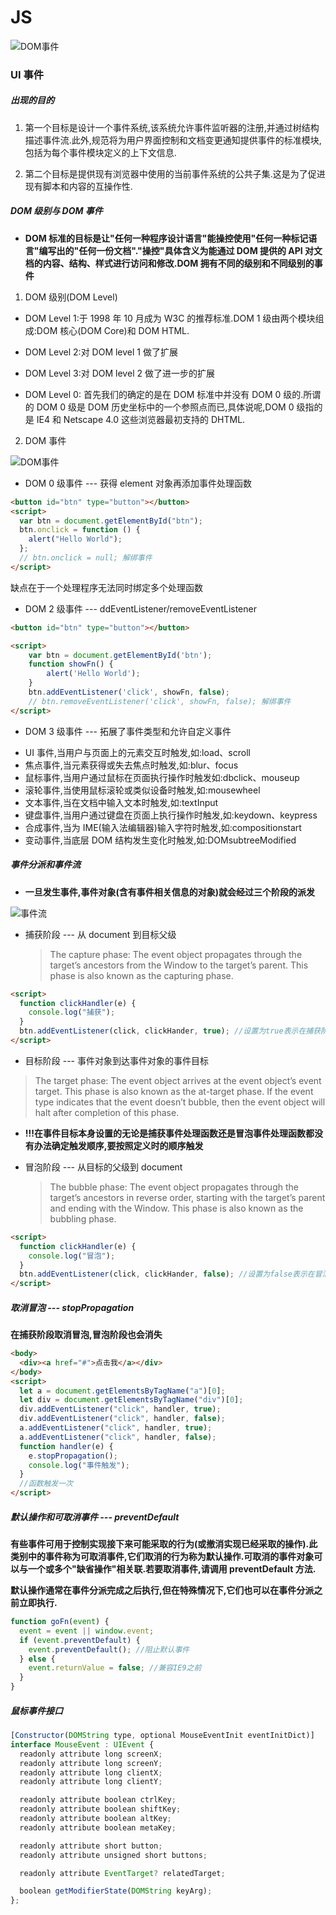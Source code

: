 # JS

![DOM事件](https://images2015.cnblogs.com/blog/775838/201610/775838-20161012201653250-699465290.png)

### UI 事件

##### **出现的目的**

1. 第一个目标是设计一个事件系统,该系统允许事件监听器的注册,并通过树结构描述事件流.此外,规范将为用户界面控制和文档变更通知提供事件的标准模块,包括为每个事件模块定义的上下文信息.

2. 第二个目标是提供现有浏览器中使用的当前事件系统的公共子集.这是为了促进现有脚本和内容的互操作性.

##### DOM 级别与 DOM 事件

- **DOM 标准的目标是让"任何一种程序设计语言"能操控使用"任何一种标记语言"编写出的"任何一份文档"."操控"具体含义为能通过 DOM 提供的 API 对文档的内容、结构、样式进行访问和修改.DOM 拥有不同的级别和不同级别的事件**

1. DOM 级别(DOM Level)

- DOM Level 1:于 1998 年 10 月成为 W3C 的推荐标准.DOM 1 级由两个模块组成:DOM 核心(DOM Core)和 DOM HTML.

- DOM Level 2:对 DOM level 1 做了扩展

- DOM Level 3:对 DOM level 2 做了进一步的扩展

- DOM Level 0: 首先我们的确定的是在 DOM 标准中并没有 DOM 0 级的.所谓的 DOM 0 级是 DOM 历史坐标中的一个参照点而已,具体说呢,DOM 0 级指的是 IE4 和 Netscape 4.0 这些浏览器最初支持的 DHTML.

2. DOM 事件

![DOM事件](https://images2015.cnblogs.com/blog/775838/201610/775838-20161006202354035-607305606.png)

- DOM 0 级事件 --- 获得 element 对象再添加事件处理函数

```html
<button id="btn" type="button"></button>
<script>
  var btn = document.getElementById("btn");
  btn.onclick = function () {
    alert("Hello World");
  };
  // btn.onclick = null; 解绑事件
</script>
```

缺点在于一个处理程序无法同时绑定多个处理函数

- DOM 2 级事件 --- ddEventListener/removeEventListener

```html
<button id="btn" type="button"></button>

<script>
    var btn = document.getElementById('btn');
    function showFn() {
        alert('Hello World');
    }
    btn.addEventListener('click', showFn, false);
    // btn.removeEventListener('click', showFn, false); 解绑事件
</script>
```

- DOM 3 级事件 --- 拓展了事件类型和允许自定义事件

* UI 事件,当用户与页面上的元素交互时触发,如:load、scroll
* 焦点事件,当元素获得或失去焦点时触发,如:blur、focus
* 鼠标事件,当用户通过鼠标在页面执行操作时触发如:dbclick、mouseup
* 滚轮事件,当使用鼠标滚轮或类似设备时触发,如:mousewheel
* 文本事件,当在文档中输入文本时触发,如:textInput
* 键盘事件,当用户通过键盘在页面上执行操作时触发,如:keydown、keypress
* 合成事件,当为 IME(输入法编辑器)输入字符时触发,如:compositionstart
* 变动事件,当底层 DOM 结构发生变化时触发,如:DOMsubtreeModified

##### **事件分派和事件流**

- **一旦发生事件,事件对象(含有事件相关信息的对象)就会经过三个阶段的派发**

![事件流](https://www.w3.org/TR/DOM-Level-3-Events/images/eventflow.svg)

- 捕获阶段 --- 从 document 到目标父级

  > The capture phase: The event object propagates through the target’s ancestors from the Window to the target’s parent. This phase is also known as the capturing phase.

```html
<script>
  function clickHandler(e) {
    console.log("捕获");
  }
  btn.addEventListener(click, clickHander, true); //设置为true表示在捕获阶段触发事件
</script>
```

- 目标阶段 --- 事件对象到达事件对象的事件目标

> The target phase: The event object arrives at the event object’s event target. This phase is also known as the at-target phase. If the event type indicates that the event doesn’t bubble, then the event object will halt after completion of this phase.

- **!!!在事件目标本身设置的无论是捕获事件处理函数还是冒泡事件处理函数都没有办法确定触发顺序,要按照定义时的顺序触发**

- 冒泡阶段 --- 从目标的父级到 document
  > The bubble phase: The event object propagates through the target’s ancestors in reverse order, starting with the target’s parent and ending with the Window. This phase is also known as the bubbling phase.

```html
<script>
  function clickHandler(e) {
    console.log("冒泡");
  }
  btn.addEventListener(click, clickHander, false); //设置为false表示在冒泡阶段触发事件
</script>
```

##### **取消冒泡 --- stopPropagation**

**在捕获阶段取消冒泡,冒泡阶段也会消失**

```html
<body>
  <div><a href="#">点击我</a></div>
</body>
<script>
  let a = document.getElementsByTagName("a")[0];
  let div = document.getElementsByTagName("div")[0];
  div.addEventListener("click", handler, true);
  div.addEventListener("click", handler, false);
  a.addEventListener("click", handler, true);
  a.addEventListener("click", handler, false);
  function handler(e) {
    e.stopPropagation();
    console.log("事件触发");
  }
  //函数触发一次
</script>
```

##### **默认操作和可取消事件 --- preventDefault**

**有些事件可用于控制实现接下来可能采取的行为(或撤消实现已经采取的操作).此类别中的事件称为可取消事件,它们取消的行为称为默认操作.可取消的事件对象可以与一个或多个"缺省操作"相关联.若要取消事件,请调用 preventDefault 方法.**

**默认操作通常在事件分派完成之后执行,但在特殊情况下,它们也可以在事件分派之前立即执行.**

```js
function goFn(event) {
  event = event || window.event;
  if (event.preventDefault) {
    event.preventDefault(); //阻止默认事件
  } else {
    event.returnValue = false; //兼容IE9之前
  }
}
```

##### **鼠标事件接口**

```js
[Constructor(DOMString type, optional MouseEventInit eventInitDict)]
interface MouseEvent : UIEvent {
  readonly attribute long screenX;
  readonly attribute long screenY;
  readonly attribute long clientX;
  readonly attribute long clientY;

  readonly attribute boolean ctrlKey;
  readonly attribute boolean shiftKey;
  readonly attribute boolean altKey;
  readonly attribute boolean metaKey;

  readonly attribute short button;
  readonly attribute unsigned short buttons;

  readonly attribute EventTarget? relatedTarget;

  boolean getModifierState(DOMString keyArg);
};
```
